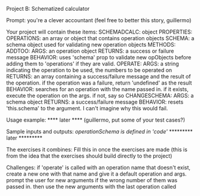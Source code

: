 Project B:   Schematized calculator

Prompt:
	you're a clever accountant (feel free to better this story, guillermo)

Your project will contain these items:
	SCHEMADCALC:  object
		PROPERTIES:
			OPERATIONS: an array or object that contains operation objects
			SCHEMA: a schema object used for validating new operation objects
		METHODS:
			ADDTOO:
				ARGS: an operation object
				RETURNS: a success or failure message
				BEHAVIOR: uses 'schema' prop to validate new opObjects before adding them to 'operations' if they are valid.
			OPERATE:
				ARGS: a string indicating the operation to be used, the numbers to be operated on
				RETURNS: an array containing a success/failure message and the result of the operation.  if the operation was a failure, return 'undefined' as the result
				BEHAVIOR: searches for an operation with the name passed in.
					if it exists, execute the operation on the args.
					if not, say so
			CHANGESCHEMA:
				ARGS: a schema object
				RETURNS: a success/failure message
				BEHAVIOR: resets 'this.schema' to the argument.  I can't imagine why this would fail.

Usage example:
	**** later **** (guillermo, put some of your test cases?)

Sample inputs and outputs: *operationSchema is defined in 'code'*
	********* later  *********

The exercises it combines:
	Fill this in once the exercises are made
	(this is from the idea that the exercises should build directly to the project)


Challenges:
	if 'operate' is called with an operation name that doesn't exist, create a new one with that name and give it a default operation and args.
	prompt the user for new arguments if the wrong number of them was passed in.  then use the new arguments with the last operation called
